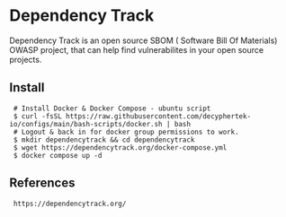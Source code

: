 Dependency Track
=====

Dependency Track is an open source SBOM ( Software Bill Of Materials) OWASP project, 
that can help find vulnerabilites in your open source projects. 

Install
-------

     # Install Docker & Docker Compose - ubuntu script
     $ curl -fsSL https://raw.githubusercontent.com/decyphertek-io/configs/main/bash-scripts/docker.sh | bash
     # Logout & back in for docker group permissions to work. 
     $ mkdir dependencytrack && cd dependencytrack
     $ wget https://dependencytrack.org/docker-compose.yml
     $ docker compose up -d

References
----------

     https://dependencytrack.org/
